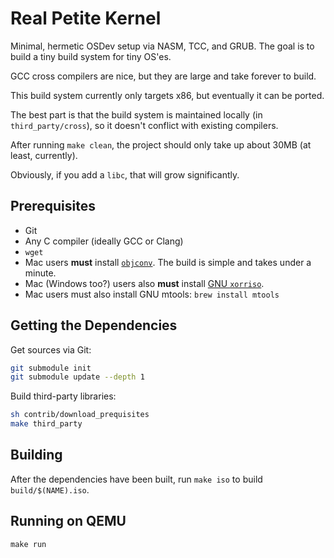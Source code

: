 # Real Petite Kernel
Minimal, hermetic OSDev setup via NASM, TCC, and GRUB.
The goal is to build a tiny build system for tiny OS'es.

GCC cross compilers are nice, but they are large and take forever
to build.

This build system currently only targets x86, but eventually it can
be ported.

The best part is that the build system is maintained locally
(in `third_party/cross`), so it doesn't conflict with existing compilers.

After running `make clean`, the project should only take up about
30MB (at least, currently).

Obviously, if you add a `libc`, that will grow significantly.

## Prerequisites
* Git
* Any C compiler (ideally GCC or Clang)
* `wget`
* Mac users **must** install [`objconv`](http://www.agner.org/optimize/#objconv).
The build is simple and takes under a minute.
* Mac (Windows too?) users also **must** install [GNU `xorriso`](https://www.gnu.org/software/xorriso/).
* Mac users must also install GNU mtools: `brew install mtools`

## Getting the Dependencies
Get sources via Git:

```bash
git submodule init
git submodule update --depth 1
```

Build third-party libraries:

```bash
sh contrib/download_prequisites
make third_party
```

## Building
After the dependencies have been built, run `make iso` to build
`build/$(NAME).iso`.

## Running on QEMU
`make run`
